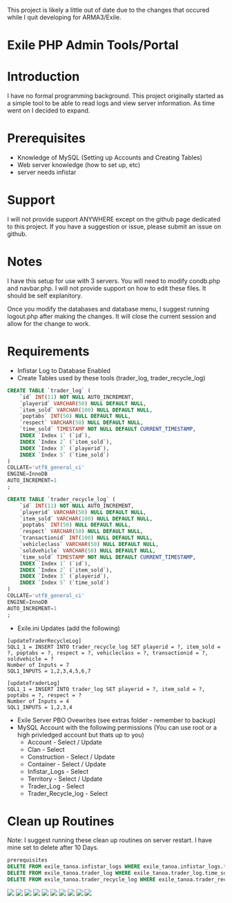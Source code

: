 This project is likely a little out of date due to the changes that occured while I quit developing for ARMA3/Exile.

# Exile PHP Admin Tools/Portal

# Introduction
I have no formal programming background.  This project originally started as a simple tool to be able to read logs and view server information.  As time went on I decided to expand.

# Prerequisites
* Knowledge of MySQL (Setting up Accounts and Creating Tables)
* Web server knowledge (how to set up, etc)
* server needs infistar

# Support
I will not provide support ANYWHERE except on the github page dedicated to this project.  If you have a suggestion or issue, please submit an issue on github.

# Notes
I have this setup for use with 3 servers.  You will need to modify condb.php and navbar.php.  I will not provide support on how to edit these files.  It should be self explanitory.

Once you modify the databases and database menu, I suggest running logout.php after making the changes.  It will close the current session and allow for the change to work.

# Requirements
* Infistar Log to Database Enabled
* Create Tables used by these tools (trader_log, trader_recycle_log)
```````````sql
CREATE TABLE `trader_log` (
	`id` INT(11) NOT NULL AUTO_INCREMENT,
	`playerid` VARCHAR(50) NULL DEFAULT NULL,
	`item_sold` VARCHAR(100) NULL DEFAULT NULL,
	`poptabs` INT(50) NULL DEFAULT NULL,
	`respect` VARCHAR(50) NULL DEFAULT NULL,
	`time_sold` TIMESTAMP NOT NULL DEFAULT CURRENT_TIMESTAMP,
	INDEX `Index 1` (`id`),
	INDEX `Index 2` (`item_sold`),
	INDEX `Index 3` (`playerid`),
	INDEX `Index 5` (`time_sold`)
)
COLLATE='utf8_general_ci'
ENGINE=InnoDB
AUTO_INCREMENT=1
;

CREATE TABLE `trader_recycle_log` (
	`id` INT(11) NOT NULL AUTO_INCREMENT,
	`playerid` VARCHAR(50) NULL DEFAULT NULL,
	`item_sold` VARCHAR(100) NULL DEFAULT NULL,
	`poptabs` INT(50) NULL DEFAULT NULL,
	`respect` VARCHAR(50) NULL DEFAULT NULL,
	`transactionid` INT(100) NULL DEFAULT NULL,
	`vehicleclass` VARCHAR(50) NULL DEFAULT NULL,
	`soldvehicle` VARCHAR(50) NULL DEFAULT NULL,
	`time_sold` TIMESTAMP NOT NULL DEFAULT CURRENT_TIMESTAMP,
	INDEX `Index 1` (`id`),
	INDEX `Index 2` (`item_sold`),
	INDEX `Index 3` (`playerid`),
	INDEX `Index 5` (`time_sold`)
)
COLLATE='utf8_general_ci'
ENGINE=InnoDB
AUTO_INCREMENT=1
;


```````````
* Exile.ini Updates (add the following)
```````````
[updateTraderRecycleLog]
SQL1_1 = INSERT INTO trader_recycle_log SET playerid = ?, item_sold = ?, poptabs = ?, respect = ?, vehicleclass = ?, transactionid = ?, soldvehicle = ?
Number of Inputs = 7
SQL1_INPUTS = 1,2,3,4,5,6,7

[updateTraderLog]
SQL1_1 = INSERT INTO trader_log SET playerid = ?, item_sold = ?, poptabs = ?, respect = ?
Number of Inputs = 4
SQL1_INPUTS = 1,2,3,4

```````````
* Exile Server PBO Ovewrites (see extras folder - remember to backup)
* MySQL Account with the following permissions (You can use root or a high privledged account but thats up to you)
	* Account - Select / Update
	* Clan - Select
	* Construction - Select / Update
	* Container - Select / Update
	* Infistar_Logs - Select
	* Territory - Select / Update
	* Trader_Log - Select
	* Trader_Recycle_log - Select

# Clean up Routines
Note:  I suggest running these clean up routines on server restart.  I have mine set to delete after 10 Days.

```````````sql
prerequisites
DELETE FROM exile_tanoa.infistar_logs WHERE exile_tanoa.infistar_logs.time < DATE_SUB(NOW(), INTERVAL 10 DAY);
DELETE FROM exile_tanoa.trader_log WHERE exile_tanoa.trader_log.time_sold < DATE_SUB(NOW(), INTERVAL 10 DAY);
DELETE FROM exile_tanoa.trader_recycle_log WHERE exile_tanoa.trader_recycle_log.time_sold < DATE_SUB(NOW(), INTERVAL 10 DAY);
```````````

![](http://i.imgur.com/AaZNH2C.png)
![](http://i.imgur.com/LYPa4lq.png)
![](http://i.imgur.com/wkei5I5.png)
![](http://i.imgur.com/cc7vaVg.png)
![](http://i.imgur.com/YnYhmAo.png)
![](http://i.imgur.com/2le0xLs.png)
![](http://i.imgur.com/70B57y6.png)
![](http://i.imgur.com/BAIo64r.png)
![](http://i.imgur.com/1BGMQQJ.png)
![](http://i.imgur.com/PycYMfS.png)
